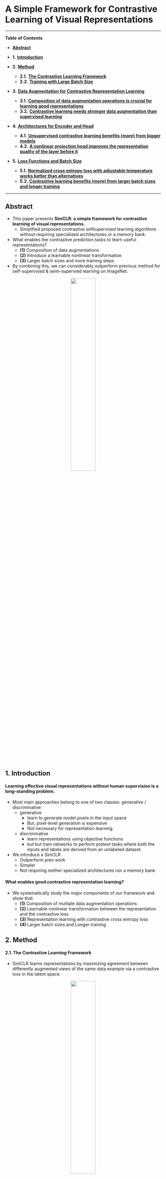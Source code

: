 # A Simple Framework for Contrastive Learning of Visual Representations
----------------------------------------------------------------------------------------------------------------------------------------------------
**Table of Contents**

* [**Abstract**](#abstract)

* **1.** [**Introduction**](#1-introduction)

* **2.** [**Method**](#2-method)
	- **2.1.** [**The Contrastive Learning Framework**](#21-the-contrastive-learning-framework)
	- **2.2.** [**Training with Large Batch Size**](#22-Training-with-Large-Batch-Size)

* **3.** [**Data Augmentation for Contrastive Representation Learning**](#3-data-augmentation-for-contrastive-representation-learning)
	- **3.1.** [**Composition of data augmentation operations is crucial for learning good representations**](#31-composition-of-data-augmentation-operations-is-crucial-for-learning-good-representations)
	- **3.2.** [**Contrastive learning needs stronger data augmentation than supervised learning**](#32-contrastive-learning-needs-stronger-data-augmentation-than-supervised-learning)

* **4.** [**Architectures for Encoder and Head**](#4-architectures-for-encoder-and-head)
	- **4.1.** [**Unsupervised contrastive learning benefits (more)
from bigger models**](#41-unsupervised-contrastive-learning-benefits-more-from-bigger-models)
	- **4.2.** [**A nonlinear projection head improves the
representation quality of the layer before it**](#42-a-nonlinear-projection-head-improves-the-representation-quality-of-the-layer-before-it)

* **5.** [**Loss Functions and Batch Size**](#5-loss-functions-and-batch-size)
	- **5.1.** [**Normalized cross entropy loss with adjustable temperature works better than alternatives**](#51-normalized-cross-entropy-loss-with-adjustable-temperature-works-better-than-alternatives)
	- **5.2.** [**Contrastive learning benefits (more) from larger batch sizes and longer training**](#52-contrastive-learning-benefits-more-from-larger-batch-sizes-and-longer-training)

----------------------------------------------------------------------------------------------------------------------------------------------------
## Abstract
- This paper presents **SimCLR: a simple framework for contrastive learning of visual representations.**
  - Simplified proposed contrastive selfsupervised learning algorithms without requiring specialized architectures or a memory bank.
- What enables the contrastive prediction tasks to learn useful representations?
	- **(1)** Composition of data augmentations
	- **(2)** Introduce a learnable nonlinear transformation 
	- **(3)** Larger batch sizes and more training steps
- By combining this, we can considerably outperform previous method for self-supervised & semi-supervied learning on ImageNet.
<p align="center"><img src = "https://user-images.githubusercontent.com/88715406/155086702-17a7af0f-5e85-4098-8caf-370860305411.png" width = "40%" height = "40%"></p>

## 1. Introduction
#### Learning effective visual representations without human supervision is a long-standing problem.

- Most main approaches belong to one of two classes: generative / discriminative
	- generative
		- learn to generate model pixels in the input space
		- But, pixel-level generation is expensive
		- Not necessary for representation learning. 
	- discriminative
		- learn representations using objective functions 
		- but but train networks to perform pretext tasks where both the inputs and labels are derived from an unlabeled dataset.  
- We introduce a SimCLR
	- Outperform prev work
	- Simpler
	- Not requiring neither specialized architectures nor a memory bank
#### What enables good contrastive representation learning?
- We systematically study the major components of our framework and show that:
	- **(1)** Composition of multiple data augmentation operations
	- **(2)** Learnable nonlinear transformation between the representation and the contrastive loss
	- **(3)** Representation learning with contrastive cross entropy
loss
	- **(4)** Larger batch sizes and Longer training
	
## 2. Method
#### 2.1. The Contrastive Learning Framework
- SimCLR learns representations by maximizing agreement between differently augmented views of the same data example via a contrastive loss in the latent space.
<p align="center"><img src = "https://user-images.githubusercontent.com/88715406/155092881-81285538-e766-40db-9f96-d7dc8ffb9312.png" width = "40%" height = "40%"></p>

- **(1)** stochastic data augmentation module
	- Transforms any given data randomly resulting in 2 correlated views of the same example, denoted ~x_i and ~x_j (**positive pair**)
	- Applied three augmentations: ***random cropping followed by resize back to the original size, random color distortions, and random Gaussian blur***
	
- **(2)** A neural network ***base encoder f()*** that extracts representation vectors from augmented data examples.
	- Our framework allows any choices of the network architecture
	- We chose for simplicity and adopt the commonly used ResNet to obtain <img src = "https://user-images.githubusercontent.com/88715406/155159727-ee52c9e6-203b-437d-ba06-fd3a7536d679.png" width = "20%" height = "20%"> 
	
		where h is the output after the average pooling layer.
		
- **(3)** A small neural network ***projection head g()*** that maps representations to the space where contrastive loss is
applied.
	- Used a MLP with one hidden layer to obtain <img src = "https://user-images.githubusercontent.com/88715406/155161674-1efd9eb6-2332-45db-8c1b-281ba4ce3368.png" width = "20%" height = "20%"> 
		where sigma is a ReLU non-linearity
		
- **(4)** A ***contrastive loss function*** defined for a contrastive prediction task.
	- Given a set {x˜k} including a positive pair of examples x˜i and x˜j , the ***contrastive prediction task*** aims to identify x˜j in {x˜k}k!=i for a given x˜i.

- We randomly sample a minibatch of N examples and  define
the contrastive prediction task on pairs of augmented examples derived from the minibatch, resulting in 2N data points. 
	- We don't sample negative examples explicitly.
	- We treat the other 2(N − 1) augmented examples within a minibatch as negative examples.
	- Define the **similarity function** <img src = "https://user-images.githubusercontent.com/88715406/155163850-f7b528e9-1b3d-4aaa-bd64-0711fb71b50f.png" width = "20%" height = "20%">
	- **Loss function(NT-Xent)** <img src = "https://user-images.githubusercontent.com/88715406/155164228-4cfafb2e-05e7-45c0-a170-4b247ae26c7d.png" width = "20%" height = "20%">
<p align="center"><img src = "https://user-images.githubusercontent.com/88715406/155164718-88ab1847-0ae4-4871-b7e3-96627ec25a09.png" width = "40%" height = "40%"></p>

#### 2.2. Training with Large Batch Size
- We vary the training batch size N from 256 to 8192 
	- A batch size of 8192 gives us 16382 negative examples per positive pair from both augmentation views.

- Standard ResNets use batch normalization.
	- In distributed training with data parallelism, the BN mean and variance are typically aggregated locally per device. 
	- In our contrastive learning, as positive pairs are computed in the same device, the model can exploit the local information leakage to improve prediction accuracy without improving representations. 




## 3. Data Augmentation for Contrastive Representation Learning
#### Data augmentation defines predictive tasks.
- It has not been considered as a systematic way to define the contrastive prediction task before.
	- Mostly used changing the architecture 
		- Ex) achieve global-to-local view prediction via constraining the receptive field in the network architecture
- But this complexity can be avoided by simple random cropping with resizing of target images. 
- Broader contrastive prediction tasks can be defined by extending the family of augmentations and composing them stochastically.

<p align="center"><img src = "https://user-images.githubusercontent.com/88715406/155172500-17769f96-8e92-4091-a963-bebda48bd2e0.png" width = "60%" height = "60%"></p>

#### 3.1. Composition of data augmentation operations is crucial for learning good representations
- Data augmentation we used
<p align="center"><img src = "https://user-images.githubusercontent.com/88715406/155174019-2da19edd-e564-431a-881a-35df228ed777.png" width = "50%" height = "50%"></p>

- Investigate the performance of our framework when applying augmentation compositions.

- Since ImageNet images are of different sizes(resolutions), we always apply crop and resize images 
	- But makes it difficult to study other augmentations in the absence of cropping 
	- **Solution: asymmetric data transformation setting**
		- always first randomly crop images and resize them to the same resolution, and we then apply the targeted transformation only to one branch of the framework while leaving the other branch
as the identity (i.e. t(x) = x).
		- It may hurts the performance. But this is suboptimal than applying augmentations to both branches, but sufficient for ablation.

- **Result: *no single transformation suffices to learn good representations***
	- When composing augmentations, the contrastive prediction task becomes harder, but the quality of representation improves dramatically.
	
- **Best was random cropping & random color distortion**
	- Without color distortion, one serious issue occurs:
		- most patches from an image share a similar color distribution. <p align="center"><img src = "https://user-images.githubusercontent.com/88715406/155180542-fb5fe435-6fce-4e6c-9d60-b1eb4d6340f0.png" width = "50%" height = "50%"></p>
		- Color histograms alone suffices to distinguish images.
	- It is critical to compose cropping with color distortion in order to learn generalizable features and avoid exploition

#### 3.2. Contrastive learning needs stronger data augmentation than supervised learning
- To further demonstrate the importance of the color augmentation, we adjust the strength.
<p align="center"><img src = "https://user-images.githubusercontent.com/88715406/155181864-db769f51-7ba8-47b3-9c71-6e4a74ef27c5.png" width = "50%" height = "50%"></p>


- Stronger color augmentation improves the linear evaluation of the learned unsupervised models.
	- AutoAugment(a sophisticated augmentation policy found using supervised learning) doesn't work better for unsupervised.
	- Also stronger color augmentation does not improve or even hurts their performance.
- Thus, unsupervised contrastive learning benefits from stronger (color) data augmentation than supervised learning. 

## 4. Architectures for Encoder and Head
#### 4.1. Unsupervised contrastive learning benefits (more) from bigger models
<p align="center"><img src = "https://user-images.githubusercontent.com/88715406/155204389-d2564806-1140-4c8a-adbd-909b922db050.png" width = "50%" height = "50%"></p>


- Increasing depth and width both improve performance.
	- Similar findings hold for supervised learning(He et al., 2016)
	- But there is the gap between supervised models and linear classifiers trained on unsupervised models shrinks as the model size
increases, suggesting that unsupervised learning benefits more from bigger models than its supervised counterpart.

#### 4.2. A nonlinear projection head improves the representation quality of the layer before it

- Study the importance of a projection head *g(h)* <p align="center"><img src = "https://user-images.githubusercontent.com/88715406/155269123-da93eaa6-f4f7-41d3-9f04-bcdac761b4a8.png" width = "50%" height = "50%"></p>

- Used 
	- Identity(No projection)
	- Linear projection (as used by several previous approaches)
	- Default nonlinear projection with one additional hidden layer (and ReLU activation)

**- Results: Nonlinear > Linear > Identity** 
	- similar results observed regardless of output dimension 
- Also, the layer before the nonlinear projection head ***h*** is still much better than the layer after ***z = g(h)***.
	- **The hidden layer before the projection head is a better representation than the layer after.**

- So, use the representation before the nonlinear projection. 
	- due to loss of info induced by contrastive loss. 
	- ***z = g(h)*** is trained to be invariant to data transformation.
	- So it can remove information that may be useful for the downstream task e.g. color, orientation of objects

<p align="center"><img src = "https://user-images.githubusercontent.com/88715406/155270511-afa1f9a6-48f4-4f90-9567-3dd5364ab569.png" width = "50%" height = "50%"></p>

- Experiments that use either ***h*** or ***g(h)*** to learn
to predict the transformation applied during the pretraining.
	- Set <img src = "https://user-images.githubusercontent.com/88715406/155161674-1efd9eb6-2332-45db-8c1b-281ba4ce3368.png" width = "20%" height = "20%">, with the same input and output dimenstionality.
**- h contains much more info about the transformation applied, while g(h) loses info!**

## 5. Loss Functions and Batch Size
#### 5.1. Normalized cross entropy loss with adjustable temperature works better than alternatives
- Compared the NT-Xent loss against other commonly used contrastive loss. 
<p align="center"><img src = "https://user-images.githubusercontent.com/88715406/155272002-fa21d12c-6d07-4557-bfc6-3ef5d097a114.png" width = "50%" height = "50%"></p>

- 1) l2 normalization (i.e. cosine similarity) along with temperature effectively weights different examples.
- 2) an appropriate temperature can help the model learn from hard negatives.
	- More explanation: my github link
#### 5.2. Contrastive learning benefits (more) from larger batch sizes and longer training
